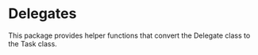 # Delegates
This package provides helper functions that convert the Delegate class to the Task class.
